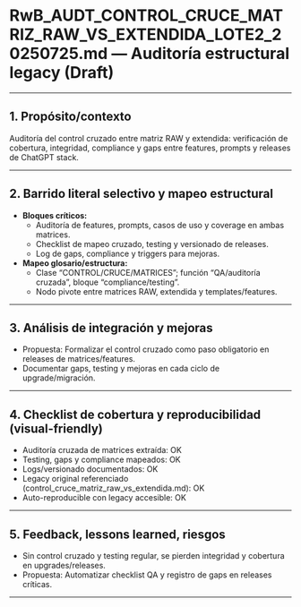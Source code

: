 # RwB_AUDT_CONTROL_CRUCE_MATRIZ_RAW_VS_EXTENDIDA_LOTE2_20250725.md — Auditoría estructural legacy (Draft)

---

## 1. Propósito/contexto
Auditoría del control cruzado entre matriz RAW y extendida: verificación de cobertura, integridad, compliance y gaps entre features, prompts y releases de ChatGPT stack.

---

## 2. Barrido literal selectivo y mapeo estructural
- **Bloques críticos:**
  - Auditoría de features, prompts, casos de uso y coverage en ambas matrices.
  - Checklist de mapeo cruzado, testing y versionado de releases.
  - Log de gaps, compliance y triggers para mejoras.
- **Mapeo glosario/estructura:**
  - Clase “CONTROL/CRUCE/MATRICES”; función “QA/auditoría cruzada”, bloque “compliance/testing”.
  - Nodo pivote entre matrices RAW, extendida y templates/features.

---

## 3. Análisis de integración y mejoras
- Propuesta: Formalizar el control cruzado como paso obligatorio en releases de matrices/features.
- Documentar gaps, testing y mejoras en cada ciclo de upgrade/migración.

---

## 4. Checklist de cobertura y reproducibilidad (visual-friendly)
- Auditoría cruzada de matrices extraída: OK
- Testing, gaps y compliance mapeados: OK
- Logs/versionado documentados: OK
- Legacy original referenciado (control_cruce_matriz_raw_vs_extendida.md): OK
- Auto-reproducible con legacy accesible: OK

---

## 5. Feedback, lessons learned, riesgos
- Sin control cruzado y testing regular, se pierden integridad y cobertura en upgrades/releases.
- Propuesta: Automatizar checklist QA y registro de gaps en releases críticas.

---


